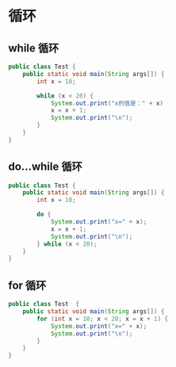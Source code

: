 # 循环

## while 循环

<div class="run"></div>

```java
public class Test {
    public static void main(String args[]) {
        int x = 10;

        while (x < 20) {
            System.out.print("x的值是：" + x)
            x = x + 1;
            System.out.print("\n");
        }
    }
}
```

## do...while 循环

<div class="run"></div>

```java
public class Test {
    public static void main(String args[]) {
        int x = 10;

        do {
            System.out.print("x=" + x);
            x = x + 1;
            System.out.print("\n");
        } while (x < 20);
    }
}
```

## for 循环

<div class="run"></div>

```java
public class Test  {
    public static void main(String args[]) {
        for (int x = 10; x < 20; x = x + 1) {
            System.out.print("x=" + x);
            System.out.print("\n");
        }
    }
}
```
